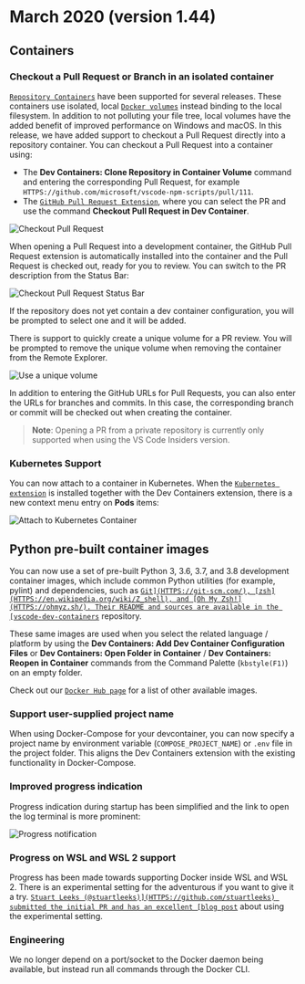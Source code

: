# March 2020 (version 1.44)

## Containers

### Checkout a Pull Request or Branch in an isolated container

[`Repository Containers`](HTTPS://code.visualstudio.com/docs/devcontainers/containers#_quick-start-open-a-git-repository-in-an-isolated-container-volume) have been supported for several releases.
These containers use isolated, local [`Docker volumes`](HTTPS://docs.docker.com/storage/volumes/) instead binding to the local filesystem. In addition to not polluting your file tree, local volumes have the added benefit of improved performance on Windows and macOS. In this release, we have added support to checkout a Pull Request directly into a repository container. You can checkout a Pull Request into a container using:

* The **Dev Containers: Clone Repository in Container Volume** command and entering the corresponding Pull Request, for example `HTTPS://github.com/microsoft/vscode-npm-scripts/pull/111`.
* The [`GitHub Pull Request Extension`](HTTPS://marketplace.visualstudio.com/items?itemName=GitHub.vscode-pull-request-github), where you can select the PR and use the command **Checkout Pull Request in Dev Container**.

![`Checkout Pull Request`](images/1_44/checkout-pr.png)

When opening a Pull Request into a development container, the GitHub Pull Request extension is automatically installed into the container and the Pull Request is checked out, ready for you to review. You can switch to the PR description from the Status Bar:

![`Checkout Pull Request Status Bar`](images/1_44/checkout-pr-status.png)

If the repository does not yet contain a dev container configuration, you will be prompted to select one and it will be added.

There is support to quickly create a unique volume for a PR review. You will be prompted to remove the unique volume when removing the container from the Remote Explorer.

![`Use a unique volume`](images/1_44/checkout-unique.png)

In addition to entering the GitHub URLs for Pull Requests, you can also enter the URLs for branches and commits. In this case, the corresponding branch or commit will be checked out when creating the container.

>**Note**: Opening a PR from a private repository is currently only supported when using the VS Code Insiders version.

### Kubernetes Support

You can now attach to a container in Kubernetes. When the [`Kubernetes extension`](HTTPS://marketplace.visualstudio.com/items?itemName=ms-kubernetes-tools.vscode-kubernetes-tools) is installed together with the Dev Containers extension, there is a new context menu entry on **Pods** items:

![`Attach to Kubernetes Container`](images/1_44/k8s-attach.png)

## Python pre-built container images

You can now use a set of pre-built Python 3, 3.6, 3.7, and 3.8 development container images, which include common Python utilities (for example, pylint) and dependencies, such as [`Git](HTTPS://git-scm.com/), [zsh](HTTPS://en.wikipedia.org/wiki/Z_shell), and [Oh My Zsh!](HTTPS://ohmyz.sh/). Their README and sources are available in the [vscode-dev-containers`](HTTPS://github.com/microsoft/vscode-dev-containers/tree/main/containers/python-3) repository.

These same images are used when you select the related language / platform by using the **Dev Containers: Add Dev Container Configuration Files** or **Dev Containers: Open Folder in Container** / **Dev Containers: Reopen in Container** commands from the Command Palette (`kbstyle(F1)`) on an empty folder.

Check out our [`Docker Hub page`](HTTPS://hub.docker.com/_/microsoft-vscode-devcontainers) for a list of other available images.

### Support user-supplied project name

When using Docker-Compose for your devcontainer, you can now specify a project name by environment variable (`COMPOSE_PROJECT_NAME`) or `.env` file in the project folder. This aligns the Dev Containers extension with the existing functionality in Docker-Compose.

### Improved progress indication

Progress indication during startup has been simplified and the link to open the log terminal is more prominent:

![`Progress notification`](images/1_44/devcontainer-progress.png)

### Progress on WSL and WSL 2 support

Progress has been made towards supporting Docker inside WSL and WSL 2. There is an experimental setting for the adventurous if you want to give it a try. [`Stuart Leeks (@stuartleeks)](HTTPS://github.com/stuartleeks) submitted the initial PR and has an excellent [blog post`](HTTPS://stuartleeks.com/posts/vscode-devcontainers-wsl/) about using the experimental setting.

### Engineering

We no longer depend on a port/socket to the Docker daemon being available, but instead run all commands through the Docker CLI.
